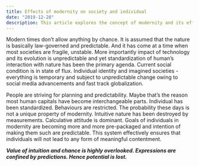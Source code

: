 ```yaml
---
title: Effects of modernity on society and individual
date: "2019-12-28"
description: This article explores the concept of modernity and its effect on societies and individuals briefly.
---
```


Modern times don’t allow anything by chance. It is assumed that the nature is basically law-governed and predictable. And it has come at a time when most societies are fragile, unstable. More importantly impact of technology and its evolution is unpredictable and yet standardization of human’s interaction with nature has been the primary agenda. Current social condition is in state of flux. Individual identity and imagined societies - everything is temporary and subject to unpredictable change owing to social media advancements and fast track globalization. </br>

People are striving for planning and predictability. Maybe that’s the reason most human capitals have become interchangeable parts. Individual has been standardized. Behaviours are restricted. The probability these days is not a unique property of modernity. Intuitive nature has been destroyed by measurements. Calculative attitude is dominant. Goals of individuals in modernity are becoming more and more pre-packaged and intention of making them such are predictable. This system effectively ensures that individuals will not lead to any form of meaningful contentment.</br>

**_Value of intuition and chance is highly overlooked. Expressions are confined by predictions. Hence potential is lost._**
